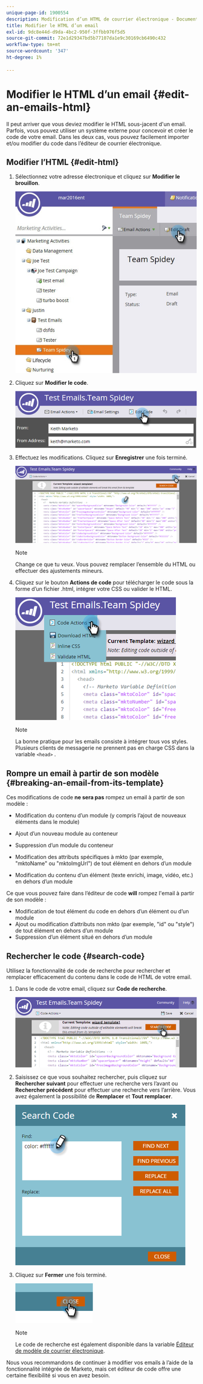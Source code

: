 ```yaml
---
unique-page-id: 1900554
description: Modification d’un HTML de courrier électronique - Documents Marketo - Documentation du produit
title: Modifier le HTML d’un email
exl-id: 9dc8e44d-d9da-4bc2-950f-3ffbb976f5d5
source-git-commit: 72e1d29347bd5b77107da1e9c30169cb6490c432
workflow-type: tm+mt
source-wordcount: '347'
ht-degree: 1%

---
```


# Modifier le HTML d’un email {#edit-an-emails-html}

Il peut arriver que vous deviez modifier le HTML sous-jacent d&#39;un email. Parfois, vous pouvez utiliser un système externe pour concevoir et créer le code de votre email. Dans les deux cas, vous pouvez facilement importer et/ou modifier du code dans l’éditeur de courrier électronique.

## Modifier l’HTML {#edit-html}

1. Sélectionnez votre adresse électronique et cliquez sur **Modifier le brouillon**.

   ![](assets/teamspidey.jpg)

1. Cliquez sur **Modifier le code**.

   ![](assets/two-4.png)

1. Effectuez les modifications. Cliquez sur **Enregistrer** une fois terminé.

   ![](assets/three-3.png)

   >[!NOTE]
   >
   >Change ce que tu veux. Vous pouvez remplacer l’ensemble du HTML ou effectuer des ajustements mineurs.

1. Cliquez sur le bouton **Actions de code** pour télécharger le code sous la forme d’un fichier .html, intégrer votre CSS ou valider le HTML.

   ![](assets/four-2.png)

   >[!NOTE]
   >
   >La bonne pratique pour les emails consiste à intégrer tous vos styles. Plusieurs clients de messagerie ne prennent pas en charge CSS dans la variable `<head>` .

## Rompre un email à partir de son modèle {#breaking-an-email-from-its-template}

Ces modifications de code **ne sera pas** rompez un email à partir de son modèle :

* Modification du contenu d’un module (y compris l’ajout de nouveaux éléments dans le module)
* Ajout d’un nouveau module au conteneur
* Suppression d’un module du conteneur

* Modification des attributs spécifiques à mkto (par exemple, &quot;mktoName&quot; ou &quot;mktoImgUrl&quot;) de tout élément en dehors d’un module
* Modification du contenu d’un élément (texte enrichi, image, vidéo, etc.) en dehors d’un module

Ce que vous pouvez faire dans l’éditeur de code **will** rompez l&#39;email à partir de son modèle :

* Modification de tout élément du code en dehors d’un élément ou d’un module
* Ajout ou modification d’attributs non mkto (par exemple, &quot;id&quot; ou &quot;style&quot;) de tout élément en dehors d’un module
* Suppression d’un élément situé en dehors d’un module

## Rechercher le code {#search-code}

Utilisez la fonctionnalité de code de recherche pour rechercher et remplacer efficacement du contenu dans le code de HTML de votre email.

1. Dans le code de votre email, cliquez sur **Code de recherche**.

   ![](assets/five-2.png)

1. Saisissez ce que vous souhaitez rechercher, puis cliquez sur **Rechercher suivant** pour effectuer une recherche vers l’avant ou **Rechercher précédent** pour effectuer une recherche vers l’arrière. Vous avez également la possibilité de **Remplacer** et **Tout remplacer**.

   ![](assets/six-1.png)

1. Cliquez sur **Fermer** une fois terminé.

   ![](assets/seven.png)

   >[!NOTE]
   >
   >Le code de recherche est également disponible dans la variable [Éditeur de modèle de courrier électronique](/help/marketo/product-docs/email-marketing/general/email-editor-2/create-an-email-template.md).

Nous vous recommandons de continuer à modifier vos emails à l’aide de la fonctionnalité intégrée de Marketo, mais cet éditeur de code offre une certaine flexibilité si vous en avez besoin.
